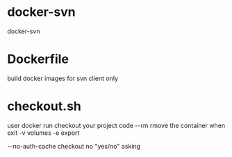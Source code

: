 # docker-svn
docker-svn

# Dockerfile
build docker images for svn client only 

# checkout.sh
user docker run checkout your project code
   --rm  rmove the container when exit 
   -v    volumes
   -e	 export

   --no-auth-cache  checkout no "yes/no" asking   
